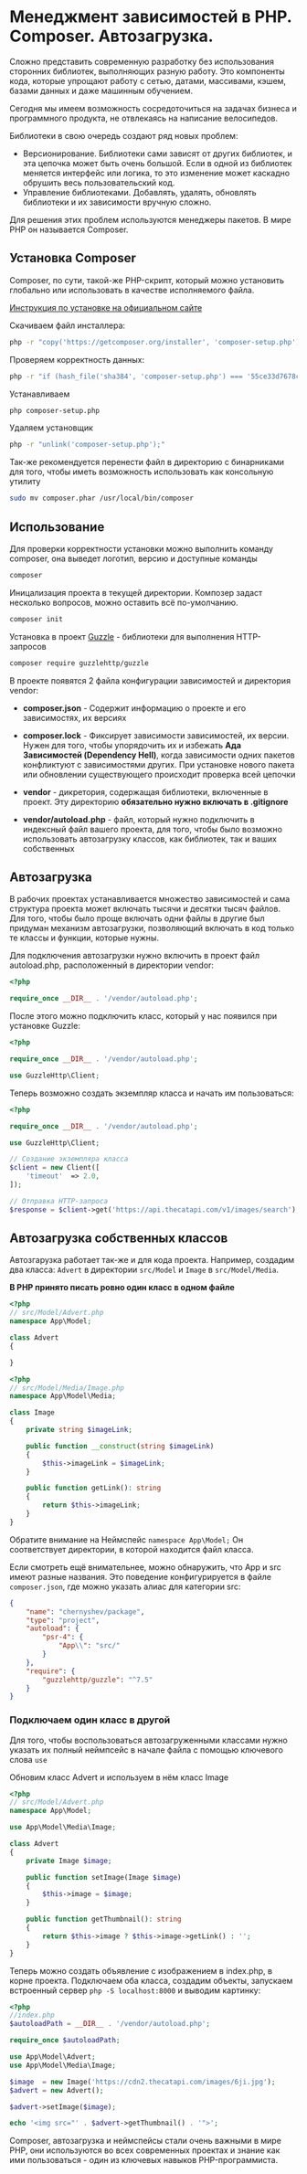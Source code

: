 # Менеджмент зависимостей в PHP. Composer. Автозагрузка.

Сложно представить современную разработку без использования сторонних библиотек, выполняющих разную работу. Это компоненты кода, которые упрощают работу с сетью, датами, массивами, кэшем, базами данных и даже машинным обучением.

Сегодня мы имеем возможность сосредоточиться на задачах бизнеса и программного продукта, не отвлекаясь на написание велосипедов.

Библиотеки в свою очередь создают ряд новых проблем:
 - Версионирование. Библиотеки сами зависят от других библиотек, и эта цепочка может быть очень большой. Если в одной из библиотек меняется интерфейс или логика, то это изменение может каскадно обрушить весь пользовательский код.
 - Управление библиотеками. Добавлять, удалять, обновлять библиотеки и их зависимости вручную сложно.

 Для решения этих проблем используются менеджеры пакетов. В мире PHP он называется Composer.

## Установка Composer
Composer, по сути, такой-же PHP-скрипт, который можно установить глобально или использовать в качестве исполняемого файла.

[Инструкция по установке на официальном сайте](https://getcomposer.org/download/)

Скачиваем файл инсталлера:
```bash
php -r "copy('https://getcomposer.org/installer', 'composer-setup.php');"
```
Проверяем корректность данных:
```bash
php -r "if (hash_file('sha384', 'composer-setup.php') === '55ce33d7678c5a611085589f1f3ddf8b3c52d662cd01d4ba75c0ee0459970c2200a51f492d557530c71c15d8dba01eae') { echo 'Installer verified'; } else { echo 'Installer corrupt'; unlink('composer-setup.php'); } echo PHP_EOL;"
```

Устанавливаем
```bash
php composer-setup.php
```

Удаляем установщик
```bash
php -r "unlink('composer-setup.php');"
```

Так-же рекомендуется перенести файл в директорию с бинарниками для того, чтобы иметь возможность использовать как консольную утилиту
```bash
sudo mv composer.phar /usr/local/bin/composer
```

## Использование

Для проверки корректности установки можно выполнить команду composer, она выведет логотип, версию и доступные команды
```bash
composer
```

Иницализация проекта в текущей директории. Композер задаст несколько вопросов, можно оставить всё по-умолчанию.
```bash
composer init
```

Установка в проект [Guzzle](https://docs.guzzlephp.org/en/stable/overview.html#installation) - библиотеки для выполнения HTTP-запросов
```bash
composer require guzzlehttp/guzzle
```

В проекте появятся 2 файла конфигурации зависимостей и директория vendor:
- **composer.json** - Содержит информацию о проекте и его зависимостях, их версиях

- **composer.lock** - Фиксирует зависимости зависимостей, их версии.
Нужен для того, чтобы упорядочить их и избежать **Ада Зависимостей (Dependency Hell)**,
когда зависимости одних пакетов конфликтуют с зависимостями других.
При установке нового пакета или обновлении существующего происходит проверка всей цепочки

- **vendor** - дикретория, содержащая библиотеки, включенные в проект. Эту директорию **обязательно нужно включать в .gitignore** 

- **vendor/autoload.php** - файл, который нужно подключить в индексный файл вашего проекта, для того, чтобы было возможно использовать автозагрузку классов, как библиотек, так и ваших собственных

## Автозагрузка
В рабочих проектах устанавливается множество зависимостей и сама структура проекта может включать тысячи и десятки тысяч файлов.   
Для того, чтобы было проще включать одни файлы в другие был придуман механизм автозагрузки, позволяющий включать в код только те классы и функции, которые нужны.

Для подключения автозагрузки нужно включить в проект файл autoload.php, расположенный в директории vendor:
```php
<?php

require_once __DIR__ . '/vendor/autoload.php';
```

После этого можно подключить класс, который у нас появился при установке Guzzle:
```php
<?php

require_once __DIR__ . '/vendor/autoload.php';

use GuzzleHttp\Client;
```

Теперь возможно создать экземпляр класса и начать им пользоваться:
```php
<?php

require_once __DIR__ . '/vendor/autoload.php';

use GuzzleHttp\Client;

// Создание экземпляра класса
$client = new Client([
    'timeout'  => 2.0,
]);

// Отправка HTTP-запроса
$response = $client->get('https://api.thecatapi.com/v1/images/search');
```

## Автозагрузка собственных классов
Автозгарузка работает так-же и для кода проекта.
Например, создадим два класса: ```Advert``` в директории ```src/Model``` и ```Image``` в ```src/Model/Media```.

**В PHP принято писать ровно один класс в одном файле**
```php
<?php
// src/Model/Advert.php
namespace App\Model;

class Advert
{

}
```
```php
<?php
// src/Model/Media/Image.php
namespace App\Model\Media;

class Image
{
    private string $imageLink;

    public function __construct(string $imageLink)
    {
        $this->imageLink = $imageLink;
    }

    public function getLink(): string
    {
        return $this->imageLink;
    }
}
```
Обратите внимание на Неймспейс ```namespace App\Model;```
Он соответствует директории, в которой находится файл класса.

Если смотреть ещё внимательнее, можно обнаружить, что App и src имеют разные названия. Это поведение конфигурируется в файле ```composer.json```, где можно указать алиас для категории src:
```json
{
    "name": "chernyshev/package",
    "type": "project",
    "autoload": {
        "psr-4": {
            "App\\": "src/"
        }
    },
    "require": {
        "guzzlehttp/guzzle": "^7.5"
    }
}
```

### Подключаем один класс в другой
Для того, чтобы воспользоваться автозагруженными классами нужно указать их полный неймпсейс в начале файла с помощью ключевого слова ```use```

Обновим класс Advert и используем в нём класс Image
```php
<?php
// src/Model/Advert.php
namespace App\Model;

use App\Model\Media\Image;

class Advert
{
    private Image $image;

    public function setImage(Image $image)
    {
        $this->image = $image;
    }

    public function getThumbnail(): string
    {
        return $this->image ? $this->image->getLink() : '';
    }
}
```

Теперь можно создать объявление с изображением в index.php, в корне проекта.
Подключаем оба класса, создадим объекты, запускаем встроенный сервер ```php -S localhost:8000``` и выводим картинку:

```php
<?php
//index.php
$autoloadPath = __DIR__ . '/vendor/autoload.php';

require_once $autoloadPath;

use App\Model\Advert;
use App\Model\Media\Image;

$image  = new Image('https://cdn2.thecatapi.com/images/6ji.jpg');
$advert = new Advert();

$advert->setImage($image);

echo '<img src="' . $advert->getThumbnail() . '">';
```

Composer, автозагрузка и неймспейсы стали очень важными в мире PHP, они используются во всех современных проектах и знание как ими пользоваться - один из ключевых навыков PHP-программиста.
